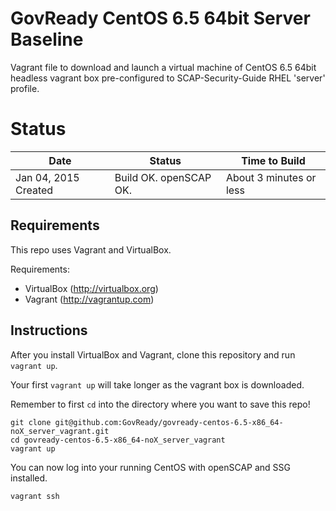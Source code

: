 GovReady CentOS 6.5 64bit Server Baseline
=========================================

Vagrant file to download and launch a virtual machine of CentOS 6.5 64bit headless vagrant box pre-configured to SCAP-Security-Guide RHEL 'server' profile.

# Status

| Date                  | Status                      | Time to Build           |
|-----------------------|-----------------------------|-------------------------|
| Jan 04, 2015 Created  | Build OK. openSCAP OK.      | About 3 minutes or less |


## Requirements
This repo uses Vagrant and VirtualBox.

Requirements:
- VirtualBox (http://virtualbox.org)
- Vagrant (http://vagrantup.com)

## Instructions
After you install VirtualBox and Vagrant, clone this repository and run `vagrant up`.

Your first `vagrant up` will take longer as the vagrant box is downloaded.

Remember to first `cd` into the directory where you want to save this repo!

```
git clone git@github.com:GovReady/govready-centos-6.5-x86_64-noX_server_vagrant.git
cd govready-centos-6.5-x86_64-noX_server_vagrant
vagrant up
```

You can now log into your running CentOS with openSCAP and SSG installed.
```
vagrant ssh
```
